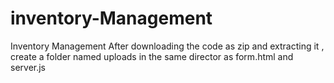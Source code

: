 # inventory-Management
Inventory Management 
After downloading the code as zip and extracting it , create a folder named uploads in the same director as form.html and server.js 
